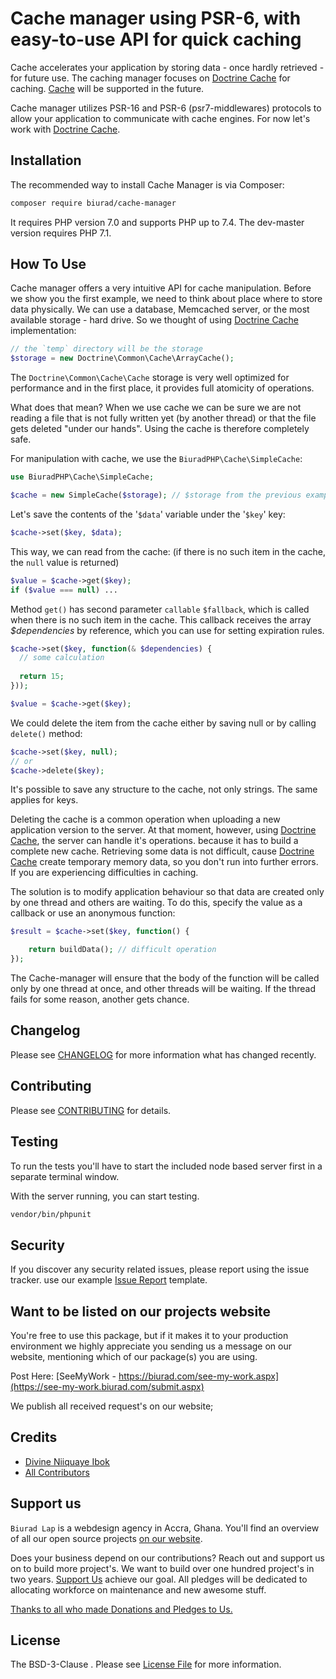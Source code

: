 # Cache manager using PSR-6, with easy-to-use API for quick caching

Cache accelerates your application by storing data - once hardly retrieved - for future use. The caching manager focuses on [Doctrine Cache](https://github.com/doctrine/cache) for caching. [Cache](https://github.com/cache/cache) will be supported in the future.

Cache manager utilizes PSR-16 and PSR-6 (psr7-middlewares) protocols to allow your application to communicate with cache engines.
For now let's work with [Doctrine Cache](https://github.com/doctrine/cache).

## Installation

The recommended way to install Cache Manager is via Composer:

```bash
composer require biurad/cache-manager
```

It requires PHP version 7.0 and supports PHP up to 7.4. The dev-master version requires PHP 7.1.

## How To Use

Cache manager offers a very intuitive API for cache manipulation. Before we show you the first example, we need to think about place where
to store data physically. We can use a database, Memcached server, or the most available storage - hard drive. So we thought of using [Doctrine Cache](https://github.com/doctrine/cache) implementation:

```php
// the `temp` directory will be the storage
$storage = new Doctrine\Common\Cache\ArrayCache();
```

The `Doctrine\Common\Cache\Cache` storage is very well optimized for performance and in the first place,
it provides full atomicity of operations.

What does that mean? When we use cache we can be sure we are not reading a file that is not fully
written yet (by another thread) or that the file gets deleted "under our hands". Using the cache is therefore completely safe.

For manipulation with cache, we use the `BiuradPHP\Cache\SimpleCache`:

```php
use BiuradPHP\Cache\SimpleCache;

$cache = new SimpleCache($storage); // $storage from the previous example
```

Let's save the contents of the '`$data`' variable under the '`$key`' key:

```php
$cache->set($key, $data);
```

This way, we can read from the cache: (if there is no such item in the cache, the `null` value is returned)

```php
$value = $cache->get($key);
if ($value === null) ...
```

Method `get()` has second parameter `callable` `$fallback`, which is called when there is no such item in the cache. This callback receives the array *$dependencies* by reference, which you can use for setting expiration rules.

```php
$cache->set($key, function(& $dependencies) {
  // some calculation
  
  return 15;
}));

$value = $cache->get($key);
```

We could delete the item from the cache either by saving null or by calling `delete()` method:

```php
$cache->set($key, null);
// or
$cache->delete($key);
```

It's possible to save any structure to the cache, not only strings. The same applies for keys.

Deleting the cache is a common operation when uploading a new application version to the server. At that moment, however, using [Doctrine Cache](https://github.com/doctrine/cache), the server can handle it's operations.
because it has to build a complete new cache. Retrieving some data is not difficult, cause [Doctrine Cache](https://github.com/doctrine/cache) create temporary memory data, so you don't run into further errors. If you are experiencing difficulties in caching.

The solution is to modify application behaviour so that data are created only by one thread and others are waiting. To do this, specify the value as a callback
or use an anonymous function:

```php
$result = $cache->set($key, function() {

	return buildData(); // difficult operation
});
```

The Cache-manager will ensure that the body of the function will be called only by one thread at once, and other threads will be waiting.
If the thread fails for some reason, another gets chance.

## Changelog

Please see [CHANGELOG](CHANGELOG.md) for more information what has changed recently.

## Contributing

Please see [CONTRIBUTING](CONTRIBUTING.md) for details.

## Testing

To run the tests you'll have to start the included node based server first in a separate terminal window.

With the server running, you can start testing.

```bash
vendor/bin/phpunit
```

## Security

If you discover any security related issues, please report using the issue tracker.
use our example [Issue Report](.github/ISSUE_TEMPLATE/Bug_report) template.

## Want to be listed on our projects website

You're free to use this package, but if it makes it to your production environment we highly appreciate you sending us a message on our website, mentioning which of our package(s) you are using.

Post Here: [SeeMyWork - https://biurad.com/see-my-work.aspx](https://see-my-work.biurad.com/submit.aspx)

We publish all received request's on our website;

## Credits

- [Divine Niiquaye Ibok](https://divineniiquayeibok.com)
- [All Contributors](https://biurad.com/projects/cachemanager/contributers)

## Support us

`Biurad Lap` is a webdesign agency in Accra, Ghana. You'll find an overview of all our open source projects [on our website](https://biurad.com/opensource).

Does your business depend on our contributions? Reach out and support us on to build more project's. We want to build over one hundred project's in two years. [Support Us](https://biurad.com/donate) achieve our goal.
All pledges will be dedicated to allocating workforce on maintenance and new awesome stuff.

[Thanks to all who made Donations and Pledges to Us.](.github/ISSUE_TEMPLATE/Support_us.md)

## License

The BSD-3-Clause . Please see [License File](LICENSE.md) for more information.
